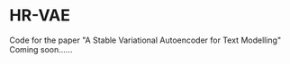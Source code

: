 # HR-VAE
Code for the paper "A Stable Variational Autoencoder for Text Modelling"  Coming soon......
